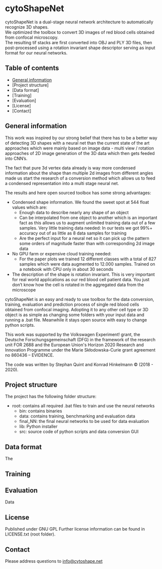# cytoShapeNet
cytoShapeNet is a dual-stage neural network architecture to automatically recognize 3D shapes.\
We optimized the toolbox to convert 3D images of red blood cells obtained from confocal microscopy.\
The resulting tif stacks are first converted into OBJ and PLY 3D files, then post-processed using a rotation invariant shape descriptor serving as input format for our neural networks.

## Table of contents
* [General information](#general-info)
* [Project structure]
* [Data format]
* [Training]
* [Evaluation]
* [License]
* [Contact]

## General information

This work was inspired by our strong belief that there has to be a better way of detecting 3D shapes with a neural net than the current state of the art approaches which were mainly based on image data - multi view / rotation approaches of 2D image generation of the 3D data which then gets feeded into CNN’s.

The fact that pure 3d vertex data already is way more condensed information about the shape than multiple 2d images from different angles made us start the research of a conversion method which allows us to feed a condensed representation into a multi stage neural net.

The results and here open sourced toolbox has some strong advantages:
* Condensed shape information. We found the sweet spot at 544 float values which are:
    * Enough data to describe nearly any shape of an object
    * Can be interpolated from one object to another which is an important fact as this allows us to augment unlimited training data out of a few samples. Very little training data needed: In our tests we got 99%+ accuracy out of as little as 8 data samples for training
    * Are the perfect input for a neural net so it can pick up the pattern some orders of magnitude faster than with corresponding 2d image data
* No GPU farm or expensive cloud training needed:
    * For the paper plots we trained 12 different classes with a total of 827 samples which were data augmented to 12.000 samples. Trained on a notebook with CPU only in about 30 seconds
* The description of the shape is rotation invariant. This is very important for real world applications as our red blood cell patient data. You just don’t know how the cell is rotated in the aggregated data from the microscope


cytoShapeNet is an easy and ready to use toolbox for the data conversion, training, evaluation and prediction process of single red blood cells obtained from confocal imaging. Adopting it to any other cell type or 3D object is as simple as changing some folders with your input data and running a .bat file. Meanwhile it stays open source with easy to change python scripts.


This work was supported by the Volkswagen Experiment! grant, the Deutsche Forschungsgemeinschaft (DFG) in the framework of the research unit
FOR 2688 and the European Union's Horizon 2020 Research and Innovation Programme under the Marie Skłodowska-Curie grant agreement no 860436 – EVIDENCE.

The code was written by Stephan Quint and Konrad Hinkelmann © (2018 - 2020).


## Project structure

The project has the following folder structure:
* root: contains all required .bat files to train and use the neural networks
	* bin: contains binaries
	* data: contains training, benchmarking and evaluation data
	* final_NN: the final neural networks to be used for data evaluation
	* lib: Python installer
	* src: source code of python scripts and data conversion GUI


## Data format
The 

## Training

## Evaluation
Data 


## License
Published under GNU GPL Further license information can be found in LICENSE.txt (root folder).


## Contact
Please address questions to [info@cytoshape.net](info@cytoshape.net)

